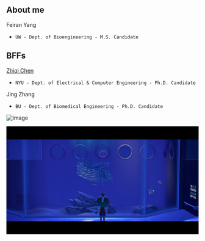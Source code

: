 ## About me

Feiran Yang
- `UW - Dept. of Bioengineering - M.S. Candidate`

## BFFs

[Zhiqi Chen](https://zhiqiiiiiii.github.io/)
- `NYU - Dept. of Electrical & Computer Engineering - Ph.D. Candidate`

Jing Zhang
- `BU - Dept. of Biomedical Engineering - Ph.D. Candidate`



![Image](731178765.jpg)

![Image](1179216468.jpg)
